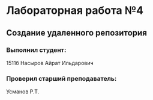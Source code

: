 # Лабораторная работа №4
## Создание удаленного репозитория
### Выполнил студент:
1511б
Насыров Айрат Ильдарович
### Проверил старший преподаватель:
Усманов Р.Т.
